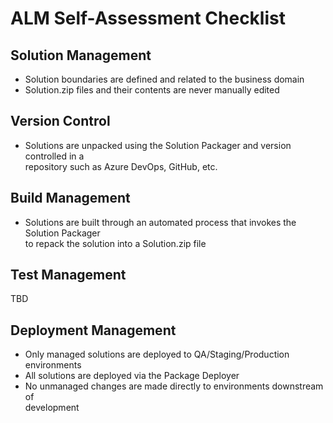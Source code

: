 # ALM Self-Assessment Checklist

## Solution Management

* Solution boundaries are defined and related to the business domain
* Solution.zip files and their contents are never manually edited

## Version Control

* Solutions are unpacked using the Solution Packager and version controlled in a\
  repository such as Azure DevOps, GitHub, etc.

## Build Management

* Solutions are built through an automated process that invokes the Solution Packager\
  to repack the solution into a Solution.zip file

## Test Management

TBD

## Deployment Management

* Only managed solutions are deployed to QA/Staging/Production environments
* All solutions are deployed via the Package Deployer
* No unmanaged changes are made directly to environments downstream of\
  development

